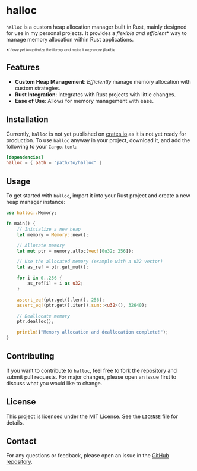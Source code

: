 # halloc

`halloc` is a custom heap allocation manager built in Rust, mainly designed for use in my personal projects. It provides a *flexible and efficient*\* way to manage memory allocation within Rust applications.

<sub><sup>*\*I have yet to optimize the library and make it way more flexible*</sup></sub>

## Features

- **Custom Heap Management**: *Efficiently* manage memory allocation with custom strategies.
- **Rust Integration**: Integrates with Rust projects with little changes.
- **Ease of Use**: Allows for memory management with ease.

## Installation

Currently, `halloc` is not yet published on [crates.io](https://crates.io/) as it is not yet ready for production. To use `halloc` anyway in your project, download it, and add the following to your `Cargo.toml`:

```toml
[dependencies]
halloc = { path = "path/to/halloc" }
```

## Usage

To get started with `halloc`, import it into your Rust project and create a new heap manager instance:

```rust
use halloc::Memory;

fn main() {
    // Initialize a new heap
    let memory = Memory::new();

    // Allocate memory
	let mut ptr = memory.alloc(vec![0u32; 256]);

    // Use the allocated memory (example with a u32 vector)
    let as_ref = ptr.get_mut();

    for i in 0..256 {
        as_ref[i] = i as u32;
    }

    assert_eq!(ptr.get().len(), 256);
	assert_eq!(ptr.get().iter().sum::<u32>(), 32640);

    // Deallocate memory
    ptr.dealloc();

    println!("Memory allocation and deallocation complete!");
}
```

## Contributing

If you want to contribute to `halloc`, feel free to fork the repository and submit pull requests. For major changes, please open an issue first to discuss what you would like to change.

## License

This project is licensed under the MIT License. See the `LICENSE` file for details.

## Contact

For any questions or feedback, please open an issue in the [GitHub repository](https://github.com/im-fiv/halloc).